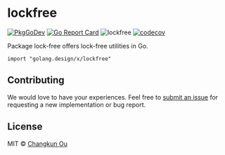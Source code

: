 # lockfree

[![PkgGoDev](https://pkg.go.dev/badge/golang.design/x/lockfree)](https://pkg.go.dev/golang.design/x/lockfree) [![Go Report Card](https://goreportcard.com/badge/golang.design/x/lockfree)](https://goreportcard.com/report/golang.design/x/lockfree)
![lockfree](https://github.com/golang-design/lockfree/workflows/lockfree/badge.svg?branch=master)
[![codecov](https://codecov.io/gh/golang-design/lockfree/branch/master/graph/badge.svg)](https://codecov.io/gh/golang-design/lockfree)


Package lock-free offers lock-free utilities in Go.

```
import "golang.design/x/lockfree"
```

## Contributing

We would love to have your experiences. Feel free to [submit an issue](https://golang.design/x/lockfree/issues/new) for requesting a new implementation or bug report.

## License

MIT &copy; [Changkun Ou](https://changkun.de)
